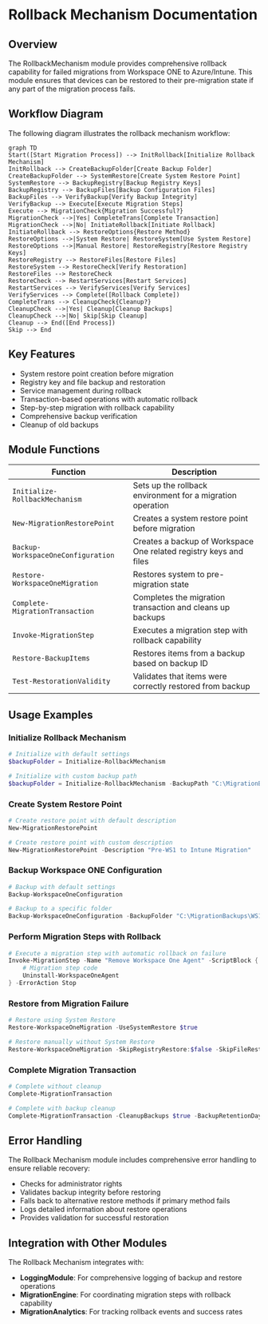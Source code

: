 # Rollback Mechanism Documentation

## Overview

The RollbackMechanism module provides comprehensive rollback capability for failed migrations from Workspace ONE to Azure/Intune. This module ensures that devices can be restored to their pre-migration state if any part of the migration process fails.

## Workflow Diagram

The following diagram illustrates the rollback mechanism workflow:

```mermaid
graph TD
Start([Start Migration Process]) --> InitRollback[Initialize Rollback Mechanism]
InitRollback --> CreateBackupFolder[Create Backup Folder]
CreateBackupFolder --> SystemRestore[Create System Restore Point]
SystemRestore --> BackupRegistry[Backup Registry Keys]
BackupRegistry --> BackupFiles[Backup Configuration Files]
BackupFiles --> VerifyBackup[Verify Backup Integrity]
VerifyBackup --> Execute[Execute Migration Steps]
Execute --> MigrationCheck{Migration Successful?}
MigrationCheck -->|Yes| CompleteTrans[Complete Transaction]
MigrationCheck -->|No| InitiateRollback[Initiate Rollback]
InitiateRollback --> RestoreOptions{Restore Method}
RestoreOptions -->|System Restore| RestoreSystem[Use System Restore]
RestoreOptions -->|Manual Restore| RestoreRegistry[Restore Registry Keys]
RestoreRegistry --> RestoreFiles[Restore Files]
RestoreSystem --> RestoreCheck[Verify Restoration]
RestoreFiles --> RestoreCheck
RestoreCheck --> RestartServices[Restart Services]
RestartServices --> VerifyServices[Verify Services]
VerifyServices --> Complete([Rollback Complete])
CompleteTrans --> CleanupCheck{Cleanup?}
CleanupCheck -->|Yes| Cleanup[Cleanup Backups]
CleanupCheck -->|No| Skip[Skip Cleanup]
Cleanup --> End([End Process])
Skip --> End
```

## Key Features

- System restore point creation before migration
- Registry key and file backup and restoration
- Service management during rollback
- Transaction-based operations with automatic rollback
- Step-by-step migration with rollback capability
- Comprehensive backup verification
- Cleanup of old backups

## Module Functions

| Function | Description |
|----------|-------------|
| `Initialize-RollbackMechanism` | Sets up the rollback environment for a migration operation |
| `New-MigrationRestorePoint` | Creates a system restore point before migration |
| `Backup-WorkspaceOneConfiguration` | Creates a backup of Workspace One related registry keys and files |
| `Restore-WorkspaceOneMigration` | Restores system to pre-migration state |
| `Complete-MigrationTransaction` | Completes the migration transaction and cleans up backups |
| `Invoke-MigrationStep` | Executes a migration step with rollback capability |
| `Restore-BackupItems` | Restores items from a backup based on backup ID |
| `Test-RestorationValidity` | Validates that items were correctly restored from backup |

## Usage Examples

### Initialize Rollback Mechanism

```powershell
# Initialize with default settings
$backupFolder = Initialize-RollbackMechanism

# Initialize with custom backup path
$backupFolder = Initialize-RollbackMechanism -BackupPath "C:\MigrationBackups"
```

### Create System Restore Point

```powershell
# Create restore point with default description
New-MigrationRestorePoint

# Create restore point with custom description
New-MigrationRestorePoint -Description "Pre-WS1 to Intune Migration"
```

### Backup Workspace ONE Configuration

```powershell
# Backup with default settings
Backup-WorkspaceOneConfiguration

# Backup to a specific folder
Backup-WorkspaceOneConfiguration -BackupFolder "C:\MigrationBackups\WS1_Backup"
```

### Perform Migration Steps with Rollback

```powershell
# Execute a migration step with automatic rollback on failure
Invoke-MigrationStep -Name "Remove Workspace One Agent" -ScriptBlock {
    # Migration step code
    Uninstall-WorkspaceOneAgent
} -ErrorAction Stop
```

### Restore from Migration Failure

```powershell
# Restore using System Restore
Restore-WorkspaceOneMigration -UseSystemRestore $true

# Restore manually without System Restore
Restore-WorkspaceOneMigration -SkipRegistryRestore:$false -SkipFileRestore:$false
```

### Complete Migration Transaction

```powershell
# Complete without cleanup
Complete-MigrationTransaction

# Complete with backup cleanup
Complete-MigrationTransaction -CleanupBackups $true -BackupRetentionDays 14
```

## Error Handling

The Rollback Mechanism module includes comprehensive error handling to ensure reliable recovery:

- Checks for administrator rights
- Validates backup integrity before restoring
- Falls back to alternative restore methods if primary method fails
- Logs detailed information about restore operations
- Provides validation for successful restoration

## Integration with Other Modules

The Rollback Mechanism integrates with:

- **LoggingModule**: For comprehensive logging of backup and restore operations
- **MigrationEngine**: For coordinating migration steps with rollback capability
- **MigrationAnalytics**: For tracking rollback events and success rates 